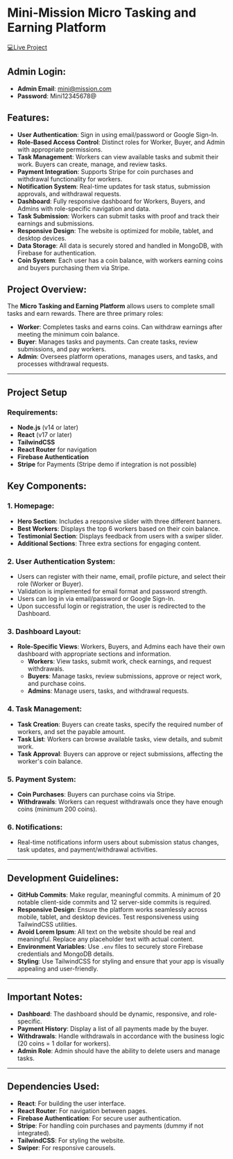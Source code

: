 # Mini-Mission Micro Tasking and Earning Platform


[💻Live Project](https://mini-missions.netlify.app)

## Admin Login:
- **Admin Email**: mini@mission.com
- **Password**: Mini12345678@

## Features:
- **User Authentication**: Sign in using email/password or Google Sign-In.
- **Role-Based Access Control**: Distinct roles for Worker, Buyer, and Admin with appropriate permissions.
- **Task Management**: Workers can view available tasks and submit their work. Buyers can create, manage, and review tasks.
- **Payment Integration**: Supports Stripe for coin purchases and withdrawal functionality for workers.
- **Notification System**: Real-time updates for task status, submission approvals, and withdrawal requests.
- **Dashboard**: Fully responsive dashboard for Workers, Buyers, and Admins with role-specific navigation and data.
- **Task Submission**: Workers can submit tasks with proof and track their earnings and submissions.
- **Responsive Design**: The website is optimized for mobile, tablet, and desktop devices.
- **Data Storage**: All data is securely stored and handled in MongoDB, with Firebase for authentication.
- **Coin System**: Each user has a coin balance, with workers earning coins and buyers purchasing them via Stripe.

## Project Overview:
The **Micro Tasking and Earning Platform** allows users to complete small tasks and earn rewards. There are three primary roles:

- **Worker**: Completes tasks and earns coins. Can withdraw earnings after meeting the minimum coin balance.
- **Buyer**: Manages tasks and payments. Can create tasks, review submissions, and pay workers.
- **Admin**: Oversees platform operations, manages users, and tasks, and processes withdrawal requests.

---

## Project Setup

### Requirements:
- **Node.js** (v14 or later)
- **React** (v17 or later)
- **TailwindCSS**
- **React Router** for navigation
- **Firebase Authentication**
- **Stripe** for Payments (Stripe demo if integration is not possible)


## Key Components:

### 1. Homepage:
- **Hero Section**: Includes a responsive slider with three different banners.
- **Best Workers**: Displays the top 6 workers based on their coin balance.
- **Testimonial Section**: Displays feedback from users with a swiper slider.
- **Additional Sections**: Three extra sections for engaging content.

### 2. User Authentication System:
- Users can register with their name, email, profile picture, and select their role (Worker or Buyer).
- Validation is implemented for email format and password strength.
- Users can log in via email/password or Google Sign-In.
- Upon successful login or registration, the user is redirected to the Dashboard.

### 3. Dashboard Layout:
- **Role-Specific Views**: Workers, Buyers, and Admins each have their own dashboard with appropriate sections and information.
  - **Workers**: View tasks, submit work, check earnings, and request withdrawals.
  - **Buyers**: Manage tasks, review submissions, approve or reject work, and purchase coins.
  - **Admins**: Manage users, tasks, and withdrawal requests.

### 4. Task Management:
- **Task Creation**: Buyers can create tasks, specify the required number of workers, and set the payable amount.
- **Task List**: Workers can browse available tasks, view details, and submit work.
- **Task Approval**: Buyers can approve or reject submissions, affecting the worker's coin balance.

### 5. Payment System:
- **Coin Purchases**: Buyers can purchase coins via Stripe.
- **Withdrawals**: Workers can request withdrawals once they have enough coins (minimum 200 coins).

### 6. Notifications:
- Real-time notifications inform users about submission status changes, task updates, and payment/withdrawal activities.

---

## Development Guidelines:
- **GitHub Commits**: Make regular, meaningful commits. A minimum of 20 notable client-side commits and 12 server-side commits is required.
- **Responsive Design**: Ensure the platform works seamlessly across mobile, tablet, and desktop devices. Test responsiveness using TailwindCSS utilities.
- **Avoid Lorem Ipsum**: All text on the website should be real and meaningful. Replace any placeholder text with actual content.
- **Environment Variables**: Use `.env` files to securely store Firebase credentials and MongoDB details.
- **Styling**: Use TailwindCSS for styling and ensure that your app is visually appealing and user-friendly.

---

## Important Notes:
- **Dashboard**: The dashboard should be dynamic, responsive, and role-specific.
- **Payment History**: Display a list of all payments made by the buyer.
- **Withdrawals**: Handle withdrawals in accordance with the business logic (20 coins = 1 dollar for workers).
- **Admin Role**: Admin should have the ability to delete users and manage tasks.

---

## Dependencies Used:
- **React**: For building the user interface.
- **React Router**: For navigation between pages.
- **Firebase Authentication**: For secure user authentication.
- **Stripe**: For handling coin purchases and payments (dummy if not integrated).
- **TailwindCSS**: For styling the website.
- **Swiper**: For responsive carousels.
